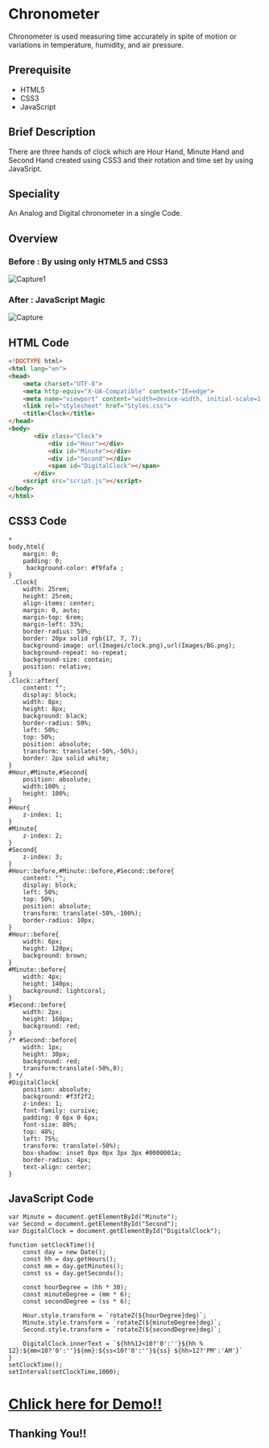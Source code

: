 
# Chronometer

Chronometer is used measuring time accurately in spite of motion or variations in temperature, humidity, and air pressure.

## Prerequisite
* HTML5 
* CSS3
* JavaScript


## Brief Description
There are three hands of clock which are Hour Hand, Minute Hand and Second Hand created using CSS3 and their rotation and time set by using JavaSript.

## Speciality 
An Analog and Digital chronometer in a single Code.

## Overview
### Before : By using only HTML5 and CSS3
![Capture1](https://user-images.githubusercontent.com/85799689/135759178-f354bc7b-58f5-40b0-a10f-84e1f54e7131.JPG)
### After : JavaScript Magic
![Capture](https://user-images.githubusercontent.com/85799689/135759067-8a39d8bb-5dd4-4409-9da2-4028d5171877.JPG)

## HTML Code
```HTML Code
<!DOCTYPE html>
<html lang="en">
<head>
    <meta charset="UTF-8">
    <meta http-equiv="X-UA-Compatible" content="IE=edge">
    <meta name="viewport" content="width=device-width, initial-scale=1.0">
    <link rel="stylesheet" href="Styles.css">
    <title>Clock</title>
</head>
<body>
       <div class="Clock">
           <div id="Hour"></div>
           <div id="Minute"></div>
           <div id="Second"></div>
           <span id="DigitalClock"></span>
       </div>
    <script src="script.js"></script>
</body>
</html>
```
## CSS3 Code
```CSS3 Code
*
body,html{
    margin: 0;
    padding: 0;
     background-color: #f9fafa ;
}
 .Clock{
    width: 25rem;
    height: 25rem;
    align-items: center;
    margin: 0, auto;
    margin-top: 6rem;
    margin-left: 33%;
    border-radius: 50%;
    border: 20px solid rgb(17, 7, 7);
    background-image: url(Images/clock.png),url(Images/BG.png);
    background-repeat: no-repeat;
    background-size: contain;
    position: relative;
} 
.Clock::after{
    content: "";
    display: block;
    width: 8px;
    height: 8px;
    background: black;
    border-radius: 50%;
    left: 50%;
    top: 50%;
    position: absolute;
    transform: translate(-50%,-50%);
    border: 2px solid white;
}
#Hour,#Minute,#Second{
    position: absolute;
    width:100% ;
    height: 100%;
}
#Hour{
    z-index: 1;
}
#Minute{
    z-index: 2;
}
#Second{
    z-index: 3;
}
#Hour::before,#Minute::before,#Second::before{
    content: "";
    display: block;
    left: 50%;
    top: 50%;
    position: absolute;
    transform: translate(-50%,-100%);
    border-radius: 10px;
}
#Hour::before{
    width: 6px;
    height: 120px;
    background: brown;
}
#Minute::before{
    width: 4px;
    height: 140px;
    background: lightcoral;
}
#Second::before{
    width: 2px;
    height: 160px;
    background: red;
}
/* #Second::before{
    width: 1px;
    height: 30px;
    background: red;
    transform:translate(-50%,0);
} */
#DigitalClock{
    position: absolute;
    background: #f3f2f2;
    z-index: 1;
    font-family: cursive;
    padding: 0 6px 0 6px;
    font-size: 80%;
    top: 48%;
    left: 75%;
    transform: translate(-50%);
    box-shadow: inset 0px 0px 3px 3px #0000001a;
    border-radius: 4px;
    text-align: center;
}
```
## JavaScript Code
```var Hour = document.getElementById("Hour");
var Minute = document.getElementById("Minute");
var Second = document.getElementById("Second");
var DigitalClock = document.getElementById("DigitalClock");

function setClockTime(){
    const day = new Date();
    const hh = day.getHours();
    const mm = day.getMinutes();
    const ss = day.getSeconds();

    const hourDegree = (hh * 30);
    const minuteDegree = (mm * 6);
    const secondDegree = (ss * 6);

    Hour.style.transform = `rotateZ(${hourDegree}deg)`;
    Minute.style.transform = `rotateZ(${minuteDegree}deg)`;
    Second.style.transform = `rotateZ(${secondDegree}deg)`;

    DigitalClock.innerText = `${hh%12<10?'0':''}${hh % 12}:${mm<10?'0':''}${mm}:${ss<10?'0':''}${ss} ${hh>12?'PM':'AM'}`
}
setClockTime();
setInterval(setClockTime,1000);
```
# <a href="https://shwetadhame.github.io/Chronometer.git.io/">Chlick here for Demo!!<a/>
## Thanking You!!
